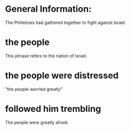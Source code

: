 # General Information:

The Philistines had gathered together to fight against Israel.

# the people

This phrase refers to the nation of Israel.

# the people were distressed

"the people worried greatly"

# followed him trembling

The people were greatly afraid.
